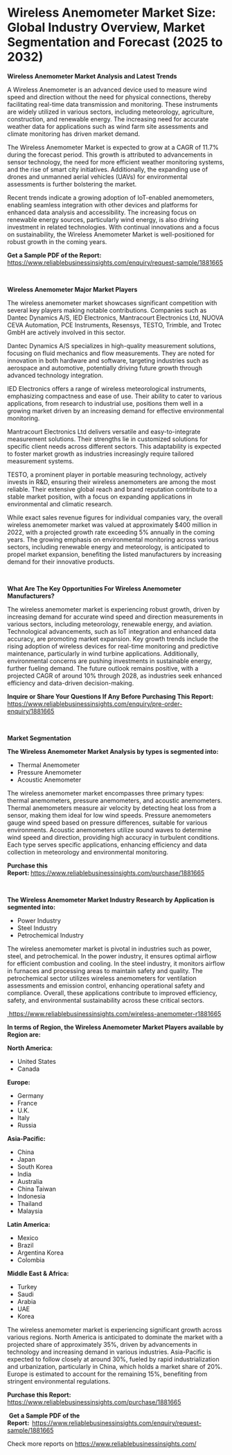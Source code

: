 <p><h1>Wireless Anemometer Market Size: Global Industry Overview, Market Segmentation and Forecast (2025 to 2032)</h1></p><p><strong>Wireless Anemometer Market Analysis and Latest Trends</strong></p>
<p><p>A Wireless Anemometer is an advanced device used to measure wind speed and direction without the need for physical connections, thereby facilitating real-time data transmission and monitoring. These instruments are widely utilized in various sectors, including meteorology, agriculture, construction, and renewable energy. The increasing need for accurate weather data for applications such as wind farm site assessments and climate monitoring has driven market demand.</p><p>The Wireless Anemometer Market is expected to grow at a CAGR of 11.7% during the forecast period. This growth is attributed to advancements in sensor technology, the need for more efficient weather monitoring systems, and the rise of smart city initiatives. Additionally, the expanding use of drones and unmanned aerial vehicles (UAVs) for environmental assessments is further bolstering the market.</p><p>Recent trends indicate a growing adoption of IoT-enabled anemometers, enabling seamless integration with other devices and platforms for enhanced data analysis and accessibility. The increasing focus on renewable energy sources, particularly wind energy, is also driving investment in related technologies. With continual innovations and a focus on sustainability, the Wireless Anemometer Market is well-positioned for robust growth in the coming years.</p></p>
<p><strong>Get a Sample PDF of the Report:&nbsp;</strong> <a href="https://www.reliablebusinessinsights.com/enquiry/request-sample/1881665?utm_campaign=3133&utm_medium=2&utm_source=Github&utm_content=ia&utm_term=11042025&utm_id=wireless-anemometer">https://www.reliablebusinessinsights.com/enquiry/request-sample/1881665</a></p>
<p>&nbsp;</p>
<p><strong>Wireless Anemometer Major Market Players</strong></p>
<p><p>The wireless anemometer market showcases significant competition with several key players making notable contributions. Companies such as Dantec Dynamics A/S, IED Electronics, Mantracourt Electronics Ltd, NUOVA CEVA Automation, PCE Instruments, Resensys, TESTO, Trimble, and Trotec GmbH are actively involved in this sector.</p><p>Dantec Dynamics A/S specializes in high-quality measurement solutions, focusing on fluid mechanics and flow measurements. They are noted for innovation in both hardware and software, targeting industries such as aerospace and automotive, potentially driving future growth through advanced technology integration.</p><p>IED Electronics offers a range of wireless meteorological instruments, emphasizing compactness and ease of use. Their ability to cater to various applications, from research to industrial use, positions them well in a growing market driven by an increasing demand for effective environmental monitoring.</p><p>Mantracourt Electronics Ltd delivers versatile and easy-to-integrate measurement solutions. Their strengths lie in customized solutions for specific client needs across different sectors. This adaptability is expected to foster market growth as industries increasingly require tailored measurement systems.</p><p>TESTO, a prominent player in portable measuring technology, actively invests in R&D, ensuring their wireless anemometers are among the most reliable. Their extensive global reach and brand reputation contribute to a stable market position, with a focus on expanding applications in environmental and climatic research.</p><p>While exact sales revenue figures for individual companies vary, the overall wireless anemometer market was valued at approximately $400 million in 2022, with a projected growth rate exceeding 5% annually in the coming years. The growing emphasis on environmental monitoring across various sectors, including renewable energy and meteorology, is anticipated to propel market expansion, benefiting the listed manufacturers by increasing demand for their innovative products.</p></p>
<p>&nbsp;</p>
<p><strong>What Are The Key Opportunities For Wireless Anemometer Manufacturers?</strong></p>
<p><p>The wireless anemometer market is experiencing robust growth, driven by increasing demand for accurate wind speed and direction measurements in various sectors, including meteorology, renewable energy, and aviation. Technological advancements, such as IoT integration and enhanced data accuracy, are promoting market expansion. Key growth trends include the rising adoption of wireless devices for real-time monitoring and predictive maintenance, particularly in wind turbine applications. Additionally, environmental concerns are pushing investments in sustainable energy, further fueling demand. The future outlook remains positive, with a projected CAGR of around 10% through 2028, as industries seek enhanced efficiency and data-driven decision-making.</p></p>
<p><strong>Inquire or Share Your Questions If Any Before Purchasing This Report:</strong> <a href="https://www.reliablebusinessinsights.com/enquiry/pre-order-enquiry/1881665?utm_campaign=3133&utm_medium=2&utm_source=Github&utm_content=ia&utm_term=11042025&utm_id=wireless-anemometer">https://www.reliablebusinessinsights.com/enquiry/pre-order-enquiry/1881665</a></p>
<p>&nbsp;</p>
<p><strong>Market Segmentation</strong></p>
<p><strong>The Wireless Anemometer Market Analysis by types is segmented into:</strong></p>
<p><ul><li>Thermal Anemometer</li><li>Pressure Anemometer</li><li>Acoustic Anemometer</li></ul></p>
<p><p>The wireless anemometer market encompasses three primary types: thermal anemometers, pressure anemometers, and acoustic anemometers. Thermal anemometers measure air velocity by detecting heat loss from a sensor, making them ideal for low wind speeds. Pressure anemometers gauge wind speed based on pressure differences, suitable for various environments. Acoustic anemometers utilize sound waves to determine wind speed and direction, providing high accuracy in turbulent conditions. Each type serves specific applications, enhancing efficiency and data collection in meteorology and environmental monitoring.</p></p>
<p><strong>Purchase this Report:&nbsp;</strong><a href="https://www.reliablebusinessinsights.com/purchase/1881665?utm_campaign=3133&utm_medium=2&utm_source=Github&utm_content=ia&utm_term=11042025&utm_id=wireless-anemometer">https://www.reliablebusinessinsights.com/purchase/1881665</a></p>
<p>&nbsp;</p>
<p><strong>The Wireless Anemometer Market Industry Research by Application is segmented into:</strong></p>
<p><ul><li>Power Industry</li><li>Steel Industry</li><li>Petrochemical Industry</li></ul></p>
<p><p>The wireless anemometer market is pivotal in industries such as power, steel, and petrochemical. In the power industry, it ensures optimal airflow for efficient combustion and cooling. In the steel industry, it monitors airflow in furnaces and processing areas to maintain safety and quality. The petrochemical sector utilizes wireless anemometers for ventilation assessments and emission control, enhancing operational safety and compliance. Overall, these applications contribute to improved efficiency, safety, and environmental sustainability across these critical sectors.</p></p>
<p><a href="https://www.reliablebusinessinsights.com/wireless-anemometer-r1881665?utm_campaign=3133&utm_medium=2&utm_source=Github&utm_content=ia&utm_term=11042025&utm_id=wireless-anemometer">&nbsp;https://www.reliablebusinessinsights.com/wireless-anemometer-r1881665</a></p>
<p><strong>In terms of Region, the Wireless Anemometer Market Players available by Region are:</strong></p>
<p>
    <p> <strong> North America: </strong>
        <ul>
            <li>United States</li>
            <li>Canada</li>
        </ul>
        </p> 
    <p> <strong> Europe: </strong>
        <ul>
            <li>Germany</li>
            <li>France</li>
            <li>U.K.</li>
            <li>Italy</li>
            <li>Russia</li>
        </ul>
        </p> 
    <p> <strong> Asia-Pacific: </strong>
        <ul>
            <li>China</li>
            <li>Japan</li>
            <li>South Korea</li>
            <li>India</li>
            <li>Australia</li>
            <li>China Taiwan</li>
            <li>Indonesia</li>
            <li>Thailand</li>
            <li>Malaysia</li>
        </ul>
        </p> 
    <p> <strong> Latin America: </strong>
        <ul>
            <li>Mexico</li>
            <li>Brazil</li>
            <li>Argentina Korea</li>
            <li>Colombia</li>
        </ul>
        </p> 
    <p> <strong> Middle East & Africa: </strong>
        <ul>
            <li>Turkey</li>
            <li>Saudi</li>
            <li>Arabia</li>
            <li>UAE</li>
            <li>Korea</li>
        </ul>
    </p>
    </p>
<p><p>The wireless anemometer market is experiencing significant growth across various regions. North America is anticipated to dominate the market with a projected share of approximately 35%, driven by advancements in technology and increasing demand in various industries. Asia-Pacific is expected to follow closely at around 30%, fueled by rapid industrialization and urbanization, particularly in China, which holds a market share of 20%. Europe is estimated to account for the remaining 15%, benefiting from stringent environmental regulations.</p></p>
<p><strong>Purchase this Report: </strong><a href="https://www.reliablebusinessinsights.com/purchase/1881665?utm_campaign=3133&utm_medium=2&utm_source=Github&utm_content=ia&utm_term=11042025&utm_id=wireless-anemometer">https://www.reliablebusinessinsights.com/purchase/1881665</a></p>
<p>&nbsp;<strong>Get a Sample PDF of the Report:&nbsp;&nbsp;</strong><a href="https://www.reliablebusinessinsights.com/enquiry/request-sample/1881665?utm_campaign=3133&utm_medium=2&utm_source=Github&utm_content=ia&utm_term=11042025&utm_id=wireless-anemometer">https://www.reliablebusinessinsights.com/enquiry/request-sample/1881665</a></p>
<p><strong></strong></p>
<p>Check more reports on <a href="https://www.reliablebusinessinsights.com/?utm_campaign=3133&utm_medium=2&utm_source=Github&utm_content=ia&utm_term=11042025&utm_id=wireless-anemometer">https://www.reliablebusinessinsights.com/</a></p>